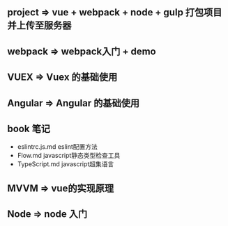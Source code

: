 ## project => vue + webpack + node + gulp  打包项目并上传至服务器

## webpack => webpack入门 + demo

## VUEX => Vuex 的基础使用

## Angular => Angular 的基础使用

## book 笔记
  - eslintrc.js.md eslint配置方法
  - Flow.md javascript静态类型检查工具
  - TypeScript.md javascript超集语言

## MVVM => vue的实现原理

## Node => node 入门

